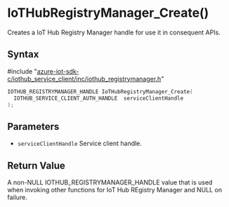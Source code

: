 # IoTHubRegistryManager_Create()

Creates a IoT Hub Registry Manager handle for use it in consequent APIs.

## Syntax

\#include "[azure-iot-sdk-c/iothub_service_client/inc/iothub_registrymanager.h](../iothub-registrymanager-h.md)"  
```C
IOTHUB_REGISTRYMANAGER_HANDLE IoTHubRegistryManager_Create(
  IOTHUB_SERVICE_CLIENT_AUTH_HANDLE  serviceClientHandle
);
```

## Parameters
* `serviceClientHandle` Service client handle.

## Return Value
A non-NULL IOTHUB_REGISTRYMANAGER_HANDLE value that is used when invoking other functions for IoT Hub REgistry Manager and NULL on failure.

